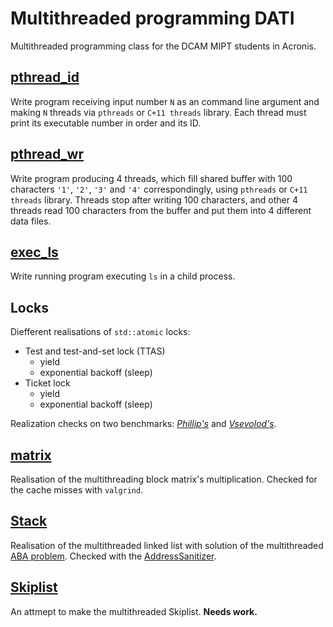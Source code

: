 # **Multithreaded programming DATI**
Multithreaded programming class for the DCAM MIPT students in Acronis.

## **[pthread_id](pthread_id/)**

Write program receiving input number `N` as an command line argument and making
`N` threads via `pthreads` or `C+11 threads` library. Each thread must print its
executable number in order and its ID.

## **[pthread_wr](pthread_wr/)**

Write program producing 4 threads, which fill shared buffer with 100 characters 
`'1'`, `'2'`, `'3'` and `'4'` correspondingly, using `pthreads` or 
`C+11 threads` library. Threads stop after writing 100 characters, and other 4 
threads read 100 characters from the buffer and put them into 4 different data 
files.

## **[exec_ls](exec_ls/)**

Write running program executing `ls` in a child process.

## **Locks**

Diefferent realisations of `std::atomic` locks:
 - Test and test-and-set lock (TTAS)
   - yield
   - exponential backoff (sleep)
 - Ticket lock
   - yield
   - exponential backoff (sleep)

Realization checks on two benchmarks: *[Phillip's](./locks_for_Phills_bench)*
and *[Vsevolod's](./locks_for_Seva_bench)*.


## **[matrix](matrix/)**

Realisation of the multithreading block matrix's multiplication. Checked for the 
cache misses with `valgrind`.

## **[Stack](multithreadedList/)**

Realisation of the multithreaded linked list with solution of the multithreaded [ABA problem](https://en.wikipedia.org/wiki/ABA_problem).
Checked with the [AddressSanitizer](https://github.com/google/sanitizers/wiki/AddressSanitizer).


## **[Skiplist](skiplist/)**

An attmept to make the multithreaded Skiplist. **Needs work.**
